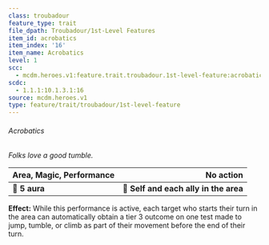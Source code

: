 ```yaml
---
class: troubadour
feature_type: trait
file_dpath: Troubadour/1st-Level Features
item_id: acrobatics
item_index: '16'
item_name: Acrobatics
level: 1
scc:
  - mcdm.heroes.v1:feature.trait.troubadour.1st-level-feature:acrobatics
scdc:
  - 1.1.1:10.1.3.1:16
source: mcdm.heroes.v1
type: feature/trait/troubadour/1st-level-feature
---
```


###### Acrobatics

*Folks love a good tumble.*

| **Area, Magic, Performance** |                         **No action** |
| ---------------------------- | ------------------------------------: |
| **📏 5 aura**                | **🎯 Self and each ally in the area** |

**Effect:** While this performance is active, each target who starts their turn in the area can automatically obtain a tier 3 outcome on one test made to jump, tumble, or climb as part of their movement before the end of their turn.
